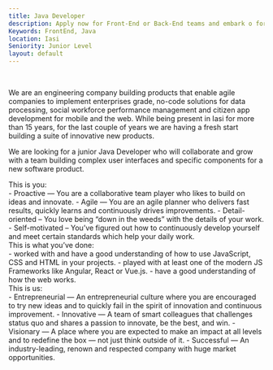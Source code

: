 ```yaml
---
title: Java Developer
description: Apply now for Front-End or Back-End teams and embark o for your internship journey.
Keywords: FrontEnd, Java
location: Iasi
Seniority: Junior Level
layout: default
---
```


<div class= "second-page-headline">&nbsp;</div>

We are an engineering company building products that enable agile companies to implement enterprises grade, no-code solutions for data processing, social workforce performance management and citizen app development for mobile and the web. While being present in Iasi for more than 15 years, for the last couple of years we are having a fresh start building a suite of innovative new products.

We are looking for a junior Java Developer who will collaborate and grow with a team building complex user interfaces and specific components for a new software product.
<div id="job-lst-line-second-page"> </div>

<div class= "second-page-headline">
This is you:</div>
 - Proactive — You are a collaborative team player who likes to build on ideas and innovate.
 - Agile — You are an agile planner who delivers fast results, quickly learns and continuously drives improvements.
 - Detail-oriented – You love being “down in the weeds” with the details of your work.
 - Self-motivated – You’ve figured out how to continuously develop yourself and meet certain standards which help your daily work.

<div class= "second-page-headline"> This is what you’ve done:</div>
 - worked with and have a good understanding of how to use JavaScript, CSS and HTML in your projects.
 - played with at least one of the modern JS Frameworks like Angular, React or Vue.js.
 - have a good understanding of how the web works.

<div class= "second-page-headline">This is us:</div>
 - Entrepreneurial — An entrepreneurial culture where you are encouraged to try new ideas and to quickly fail in the spirit of innovation and continuous improvement.
 - Innovative — A team of smart colleagues that challenges status quo and shares a passion to innovate, be the best, and win.
 - Visionary — A place where you are expected to make an impact at all levels and to redefine the box — not just think outside of it.
 - Successful — An industry-leading, renown and respected company with huge market opportunities.
